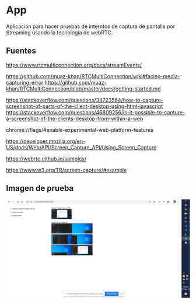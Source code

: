 # App
Aplicación para hacer pruebas de interntos de captura de pantalla por Streaming usando la tecnología de webRTC.

## Fuentes
https://www.rtcmulticonnection.org/docs/streamEvents/

https://github.com/muaz-khan/RTCMultiConnection/wiki#facing-media-capturing-error
https://github.com/muaz-khan/RTCMultiConnection/blob/master/docs/getting-started.md

https://stackoverflow.com/questions/34723564/how-to-capture-screenshot-of-parts-of-the-client-desktop-using-html-javascript
https://stackoverflow.com/questions/46809256/is-it-possible-to-capture-a-screenshot-of-the-clients-desktop-from-within-a-web

chrome://flags/#enable-experimental-web-platform-features

https://developer.mozilla.org/en-US/docs/Web/API/Screen_Capture_API/Using_Screen_Capture

https://webrtc.github.io/samples/

https://www.w3.org/TR/screen-capture/#example

## Imagen de prueba
![Alt text](test.png?raw=true "Title")